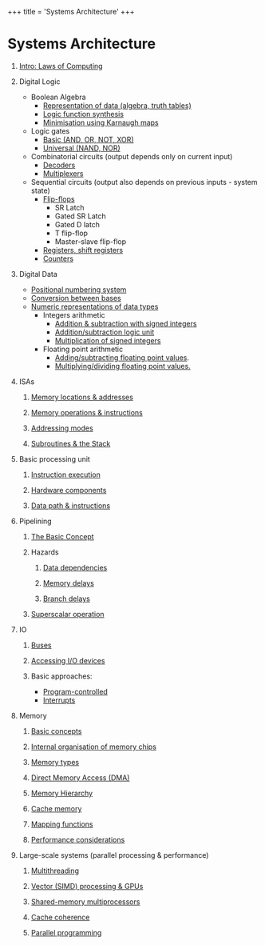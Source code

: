 +++
title = 'Systems Architecture'
+++

# Systems Architecture

1. [Intro: Laws of Computing](empirical-laws-of-computing)

2. Digital Logic

    - Boolean Algebra
        - [Representation of data (algebra, truth tables)](representation-of-data)
        - [Logic function synthesis](synthesis-of-logic-functions)
        - [Minimisation using Karnaugh maps](karnaugh-maps)
    - Logic gates
        - [Basic (AND, OR, NOT, XOR)](basic-logic-gates)
        - [Universal (NAND, NOR)](universal-gates)
    - Combinatorial circuits (output depends only on current input)
        - [Decoders](decoders)
        - [Multiplexers](multiplexers)
    - Sequential circuits (output also depends on previous inputs - system state)
        - [Flip-flops](flip-flops)
            - SR Latch
            - Gated SR Latch
            - Gated D latch
            - T flip-flop
            - Master-slave flip-flop
        - [Registers, shift registers](registers-and-shift-registers)
        - [Counters](counters)

3. Digital Data

    - [Positional numbering system](positional-numbering-system)
    - [Conversion between bases](conversion-between-bases)
    - [Numeric representations of data types](numeric-representations-of-data-types)
        - Integers arithmetic
            - [Addition & subtraction with signed integers](addition-subtraction-with-signed-integers)
            - [Addition/subtraction logic unit](addition-subtraction-logic-unit)
            - [Multiplication of signed integers](multiplication-of-signed-integers)
        - Floating point arithmetic
            - [Adding/subtracting floating point values](adding-subtracting-floating-point-values).
            - [Multiplying/dividing floating point values.](multiplying-dividing-floats)

4. ISAs

    1. [Memory locations & addresses](memory-locations-addresses)

    2. [Memory operations & instructions](memory-operations-instructions)

    3. [Addressing modes](addressing-modes)

    4. [Subroutines & the Stack](subroutines-the-stack)

5. Basic processing unit

    1. [Instruction execution](instruction-execution)

    2. [Hardware components](hardware-components)

    3. [Data path & instructions](data-path-instructions)

6. Pipelining

    1. [The Basic Concept](the-basic-concept)

    2. Hazards

        1. [Data dependencies](data-dependencies)

        2. [Memory delays](memory-delays)

        3. [Branch delays](branch-delays)

    3. [Superscalar operation](superscalar-operation)

7. IO

    1. [Buses](buses)

    2. [Accessing I/O devices](accessing-i-o-devices)

    3. Basic approaches:

        - [Program-controlled](program-controlled-i-o)
        - [Interrupts](interrupts)

8. Memory

    1. [Basic concepts](basic-concepts)

    2. [Internal organisation of memory chips](internal-organisation-of-memory-chips)

    3. [Memory types](memory-types)

    4. [Direct Memory Access (DMA)](direct-memory-access-dma)

    5. [Memory Hierarchy](memory-hierarchy)

    6. [Cache memory](cache-memory)

    7. [Mapping functions](mapping-functions)

    8. [Performance considerations](performance-considerations)

9. Large-scale systems (parallel processing & performance)

    1. [Multithreading](multithreading)

    2. [Vector (SIMD) processing & GPUs](vector-simd-processing-gpus)

    3. [Shared-memory multiprocessors](shared-memory-multiprocessors)

    4. [Cache coherence](cache-coherence)

    5. [Parallel programming](parallel-programming)
